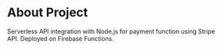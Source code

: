 # About Project

Serverless API integration with Node.js for payment function using Stripe API. Deployed on Firebase Functions.
